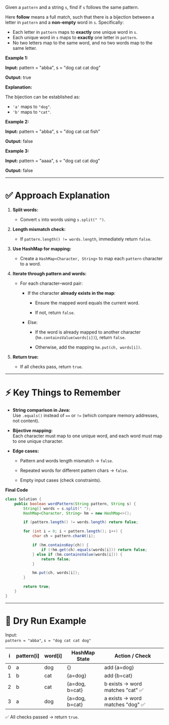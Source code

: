 Given a `pattern` and a string `s`, find if `s` follows the same pattern.

Here **follow** means a full match, such that there is a bijection between a letter in `pattern` and a **non-empty** word in `s`. Specifically:

- Each letter in `pattern` maps to **exactly** one unique word in `s`.
- Each unique word in `s` maps to **exactly** one letter in `pattern`.
- No two letters map to the same word, and no two words map to the same letter.

**Example 1:**

**Input:** pattern = "abba", s = "dog cat cat dog"

**Output:** true

**Explanation:**

The bijection can be established as:

- `'a'` maps to `"dog"`.
- `'b'` maps to `"cat"`.

**Example 2:**

**Input:** pattern = "abba", s = "dog cat cat fish"

**Output:** false

**Example 3:**

**Input:** pattern = "aaaa", s = "dog cat cat dog"

**Output:** false

--------------------------------------------------------------
# ✅ Approach Explanation

1. **Split words:**
    
    - Convert `s` into words using `s.split(" ")`.
        
2. **Length mismatch check:**
    
    - If `pattern.length() != words.length`, immediately return `false`.
        
3. **Use HashMap for mapping:**
    
    - Create a `HashMap<Character, String>` to map each `pattern` character to a word.
        
4. **Iterate through pattern and words:**
    
    - For each character–word pair:
        
        - If the character **already exists in the map**:
            
            - Ensure the mapped word equals the current word.
                
            - If not, return `false`.
                
        - Else:
            
            - If the word is already mapped to another character (`hm.containsValue(words[i])`), return `false`.
                
            - Otherwise, add the mapping `hm.put(ch, words[i])`.
                
5. **Return true:**
    
    - If all checks pass, return `true`.
        

---

# ⚡ Key Things to Remember

- **String comparison in Java:**  
    Use `.equals()` instead of `==` or `!=` (which compare memory addresses, not content).
    
- **Bijective mapping:**  
    Each character must map to one unique word, and each word must map to one unique character.
    
- **Edge cases:**
    
    - Pattern and words length mismatch → `false`.
        
    - Repeated words for different pattern chars → `false`.
        
    - Empty input cases (check constraints).
        
**Final Code**
```java
class Solution {
    public boolean wordPattern(String pattern, String s) {
        String[] words = s.split(" ");
        HashMap<Character, String> hm = new HashMap<>();

        if (pattern.length() != words.length) return false;

        for (int i = 0; i < pattern.length(); i++) {
            char ch = pattern.charAt(i);

            if (hm.containsKey(ch)) {
                if (!hm.get(ch).equals(words[i])) return false;
            } else if (hm.containsValue(words[i])) {
                return false;
            }

            hm.put(ch, words[i]);
        }

        return true;
    }
}

```
---

# 🔎 Dry Run Example

Input:  
`pattern = "abba"`, `s = "dog cat cat dog"`

|i|pattern[i]|word[i]|HashMap State|Action / Check|
|---|---|---|---|---|
|0|a|dog|{}|add {a=dog}|
|1|b|cat|{a=dog}|add {b=cat}|
|2|b|cat|{a=dog, b=cat}|b exists → word matches "cat" ✅|
|3|a|dog|{a=dog, b=cat}|a exists → word matches "dog" ✅|

✅ All checks passed → return `true`.